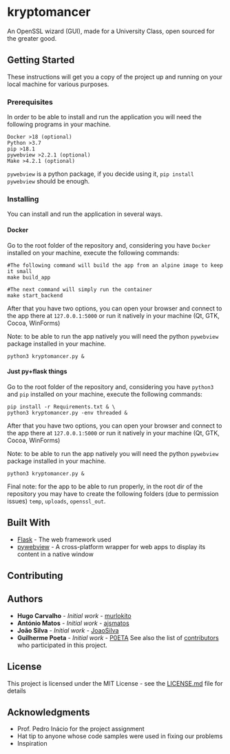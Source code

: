 # kryptomancer

An OpenSSL wizard (GUI), made for a University Class, open sourced for the greater good.

## Getting Started

These instructions will get you a copy of the project up and running on your local machine for various purposes.

### Prerequisites

In order to be able to install and run the application you will need the following programs in your machine.

```
Docker >18 (optional)
Python >3.7
pip >18.1
pywebview >2.2.1 (optional)
Make >4.2.1 (optional)
```

`pywebview` is a python package, if you decide using it, `pip install pywebview` should be enough.

### Installing

You can install and run the application in several ways.

#### Docker

Go to the root folder of the repository and, considering you have `Docker` installed on your machine, execute the following commands:


```
#The following command will build the app from an alpine image to keep it small
make build_app

#The next command will simply run the container
make start_backend
```
After that you have two options, you can open your browser and connect to the app there at `127.0.0.1:5000` or run it natively in your machine (Qt, GTK, Cocoa, WinForms)

Note: to be able to run the app natively you will need the python `pywebview` package installed in your machine.
```
python3 kryptomancer.py &
```

#### Just py+flask things

Go to the root folder of the repository and, considering you have `python3` and `pip` installed on your machine, execute the following commands:


```
pip install -r Requirements.txt & \
python3 kryptomancer.py -env threaded &

```
After that you have two options, you can open your browser and connect to the app there at `127.0.0.1:5000` or run it natively in your machine (Qt, GTK, Cocoa, WinForms)

Note: to be able to run the app natively you will need the python `pywebview` package installed in your machine.
```
python3 kryptomancer.py &
```

Final note: for the app to be able to run properly, in the root dir of the repository you may have to create the following folders (due to permission issues) `temp`, `uploads`, `openssl_out`.


## Built With

* [Flask](http://flask.pocoo.org/) - The web framework used
* [pywebview](https://pywebview.flowrl.com) - A cross-platform wrapper for web apps to display its content in a native window

## Contributing


## Authors

* **Hugo Carvalho** - *Initial work* - [murlokito](https://github.com/murlokito)
* **António Matos** - *Initial work* - [ajsmatos](https://github.com/ajsmatos)
* **João Silva** - *Initial work* - [JoaoSilva](https://github.com/JoaoSilva)
* **Guilherme Poeta** - *Initial work* - [P0ETA](https://github.com/P0ETA)
See also the list of [contributors](https://github.com/your/project/contributors) who participated in this project.

## License

This project is licensed under the MIT License - see the [LICENSE.md](LICENSE.md) file for details

## Acknowledgments

* Prof. Pedro Inácio for the project assignment
* Hat tip to anyone whose code samples were used in fixing our problems
* Inspiration

